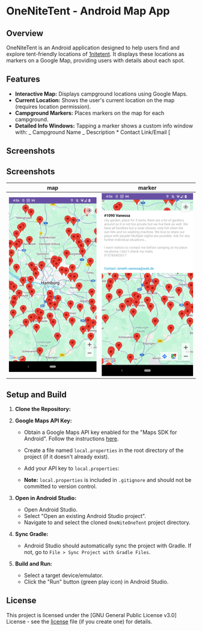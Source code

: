 # OneNiteTent - Android Map App

## Overview

OneNiteTent is an Android application designed to help users find and explore tent-friendly locations of [1nitetent](https://1nitetent.com). It displays these locations as markers on a Google Map, providing users with details about each spot.

## Features

- **Interactive Map:** Displays campground locations using Google Maps.
- **Current Location:** Shows the user's current location on the map (requires location permission).
- **Campground Markers:** Places markers on the map for each campground.
- **Detailed Info Windows:** Tapping a marker shows a custom info window with:
  _ Campground Name
  _ Description \* Contact Link/Email
  [

## Screenshots

## Screenshots

|                                         map                                         |                                              marker                                              |
|:-----------------------------------------------------------------------------------:|:------------------------------------------------------------------------------------------------:|
| ![screenshot of the main map view with markers](screenshots/oneNiteTent1.png "Map") | ![screenshot of an open info window for a campground](screenshots/oneNiteTent2.png "Campground") |

## Setup and Build

1. **Clone the Repository:**
2. **Google Maps API Key:**
    - Obtain a Google Maps API key enabled for the "Maps SDK for Android". Follow the instructions [here](https://developers.google.com/maps/documentation/android-sdk/get-api-key).
    - Create a file named `local.properties` in the root directory of the project (if it doesn't already exist).
    - Add your API key to `local.properties`:

    - **Note:** `local.properties` is included in `.gitignore` and should not be committed to version control.

3. **Open in Android Studio:**

    - Open Android Studio.
    - Select "Open an existing Android Studio project".
    - Navigate to and select the cloned `OneNiteOneTent` project directory.

4. **Sync Gradle:**

    - Android Studio should automatically sync the project with Gradle. If not, go to `File > Sync Project with Gradle Files`.

5. **Build and Run:**
    - Select a target device/emulator.
    - Click the "Run" button (green play icon) in Android Studio.

## License

This project is licensed under the [GNU General Public License v3.0] License - see the [license](LICENSE.md) file (if you create one) for details.
